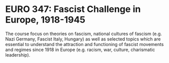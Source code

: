 # EURO 347: Fascist Challenge in Europe, 1918-1945

The course focus on theories on fascism, national cultures of fascism (e.g. Nazi Germany, Fascist Italy, Hungary) as well as selected topics which are essential to understand the attraction and functioning of fascist movements and regimes since 1918 in Europe (e.g. racism, war, culture, charismatic leadership).